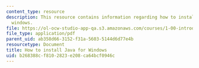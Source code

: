 ```yaml
---
content_type: resource
description: This resource contains information regarding how to install java for
  windows.
file: https://ol-ocw-studio-app-qa.s3.amazonaws.com/courses/1-00-introduction-to-computers-and-engineering-problem-solving-spring-2012/b268388cf8102823e208ca64bcf0946c_MIT1_00S12_Insl_Java_Win.pdf
file_type: application/pdf
parent_uid: ab358d66-3152-f31a-5603-5144d6d77e4b
resourcetype: Document
title: How to install Java for Windows
uid: b268388c-f810-2823-e208-ca64bcf0946c
---
```

